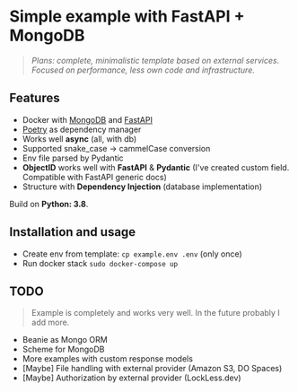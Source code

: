 # Simple example with FastAPI + MongoDB    

>*Plans: complete, minimalistic template based on external services.     
Focused on performance, less own code and infrastructure.*

## Features 

- Docker with [MongoDB](https://www.mongodb.com) and [FastAPI](http://fastapi.tiangolo.com)  
- [Poetry](https://python-poetry.org) as dependency manager    
- Works well **async** (all, with db)  
- Supported snake_case -> cammelCase conversion 
- Env file parsed by Pydantic    
- **ObjectID** works well with **FastAPI** & **Pydantic** (I've created custom field. Compatible with FastAPI generic docs)    
- Structure with **Dependency Injection** (database implementation)    

Build on **Python: 3.8**.    


## Installation and usage 

- Create env from template: ```cp example.env .env``` (only once)    
- Run docker stack ```sudo docker-compose up```    

## TODO 

> Example is completely and works very well. In the future probably I add more.

- Beanie as Mongo ORM
- Scheme for MongoDB
- More examples with custom response models 
- [Maybe] File handling with external provider (Amazon S3, DO Spaces)    
- [Maybe] Authorization by external provider (LockLess.dev)    

